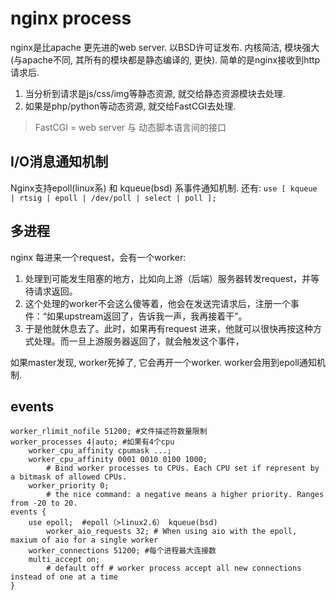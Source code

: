 # nginx process
nginx是比apache 更先进的web server. 以BSD许可证发布. 内核简洁, 模块强大(与apache不同, 其所有的模块都是静态编译的, 更快). 简单的是nginx接收到http请求后. 
1. 当分析到请求是js/css/img等静态资源, 就交给静态资源模块去处理. 
2. 如果是php/python等动态资源, 就交给FastCGI去处理.

> FastCGI = web server 与 动态脚本语言间的接口

## I/O消息通知机制
Nginx支持epoll(linux系) 和 kqueue(bsd) 系事件通知机制. 还有:
	`use [ kqueue | rtsig | epoll | /dev/poll | select | poll ];`


## 多进程
nginx 每进来一个request，会有一个worker:
1. 处理到可能发生阻塞的地方，比如向上游（后端）服务器转发request，并等待请求返回。
2. 这个处理的worker不会这么傻等着，他会在发送完请求后，注册一个事件：“如果upstream返回了，告诉我一声，我再接着干”。
3. 于是他就休息去了。此时，如果再有request 进来，他就可以很快再按这种方式处理。而一旦上游服务器返回了，就会触发这个事件，

如果master发现, worker死掉了, 它会再开一个worker. worker会用到epoll通知机制.

## events

	worker_rlimit_nofile 51200; #文件描述符数量限制
	worker_processes 4|auto; #如果有4个cpu
		worker_cpu_affinity cpumask ...;
		worker_cpu_affinity 0001 0010 0100 1000;
			# Bind worker processes to CPUs. Each CPU set if represent by a bitmask of allowed CPUs.
		worker_priority 0;
			# the nice command: a negative means a higher priority. Ranges from -20 to 20.
	events {
		use epoll;  #epoll（>linux2.6） kqueue(bsd)
			worker_aio_requests 32; # When using aio with the epoll, maxium of aio for a single worker
		worker_connections 51200; #每个进程最大连接数
		multi_accept on; 
			# default off # worker process accept all new connections instead of one at a time
	}
